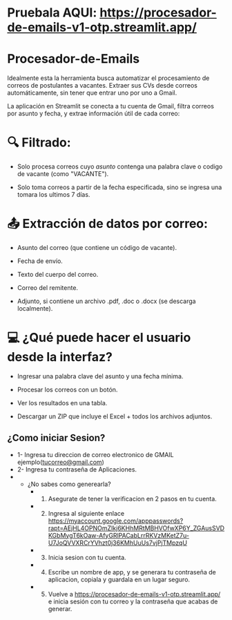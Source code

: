 # Pruebala AQUI: https://procesador-de-emails-v1-otp.streamlit.app/

# Procesador-de-Emails
Idealmente esta la herramienta busca automatizar el procesamiento de correos de postulantes a vacantes. Extraer sus CVs desde correos automáticamente, sin tener que entrar uno por uno a Gmail.

La aplicación en Streamlit se conecta a tu cuenta de Gmail, filtra correos por asunto y fecha, y extrae información útil de cada correo:

# 🔍 Filtrado:
- Solo procesa correos cuyo *asunto* contenga una palabra clave o codigo de vacante (como "VACANTE").

- Solo toma correos a partir de la fecha especificada, sino se ingresa una tomara los ultimos 7 días.

# 📤 Extracción de datos por correo:
- Asunto del correo (que contiene un código de vacante).

- Fecha de envío.

- Texto del cuerpo del correo.

- Correo del remitente.

- Adjunto, si contiene un archivo .pdf, .doc o .docx (se descarga localmente).


# 💻 ¿Qué puede hacer el usuario desde la interfaz?
- Ingresar una palabra clave del asunto y una fecha mínima.

- Procesar los correos con un botón.

- Ver los resultados en una tabla.

- Descargar un ZIP que incluye el Excel + todos los archivos adjuntos.

## ¿Como iniciar Sesion?
* 1- Ingresa tu direccion de correo electronico de GMAIL ejemplo(tucorreo@gmail.com)
* 2- Ingresa tu contraseña de Aplicaciones. 
 * * ¿No sabes como generearla? 
     * 1) Asegurate de tener la verificacion en 2 pasos en tu cuenta.
     * 2) Ingresa al siguiente enlace https://myaccount.google.com/apppasswords?rapt=AEjHL4OPNOmZIkj6KHhMRtMBHVOfwXP6Y_ZGAusSVDKGbMygT6kOaw-AfyGRlPACabLrrRKVzMKetZ7u-U7JoQVVXRCrYVhzt0j36KMhUuUs7vjPjTMpzqU
     * 3) Inicia sesion con tu cuenta.
     * 4) Escribe un nombre de app, y se generara tu contraseña de aplicacion, copiala y guardala en un lugar seguro.
     * 5) Vuelve a https://procesador-de-emails-v1-otp.streamlit.app/ e inicia sesión con tu correo y la contraseña que acabas de generar.
     
     


